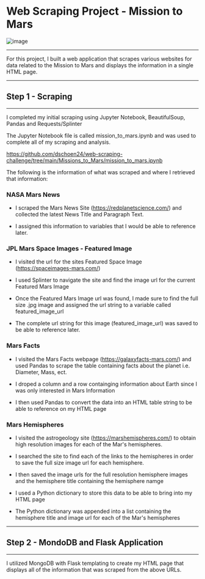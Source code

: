 
# Web Scraping Project - Mission to Mars

![image](https://user-images.githubusercontent.com/82673788/129237431-3edc9e33-6ef9-43f7-af6b-fc4805b83540.png)





_____________________________________________

For this project, I built a web application that scrapes various websites for data related to the Mission to Mars
and displays the information in a single HTML page.

____________________________________________

## Step 1 - Scraping

____________________________________________

I completed my initial scraping using Jupyter Notebook, BeautifulSoup, Pandas and Requests/Splinter

The Jupyter Notebook file is called mission_to_mars.ipynb and was used to complete all of my scraping
and analysis.

https://github.com/dschoen24/web-scraping-challenge/tree/main/Missions_to_Mars/mission_to_mars.ipynb


The following is the information of what was scraped and where I retrieved that information:

### NASA Mars News

- I scraped the Mars News Site (https://redplanetscience.com/) and collected the latest News Title and Paragraph Text.

- I assigned this information to variables that I would be able to reference later.

### JPL Mars Space Images - Featured Image

- I visited the url for the sites Featured Space Image (https://spaceimages-mars.com/)

- I used Splinter to navigate the site and find the image url for the current Featured Mars Image

- Once the Featured Mars Image url was found, I made sure to find the full size .jpg image 
  and assigned the url string to a variable called featured_image_url

- The complete url string for this image (featured_image_url) was saved to be able to reference later.

### Mars Facts

- I visited the Mars Facts webpage (https://galaxyfacts-mars.com/) and used Pandas to scrape the table
  containing facts about the planet i.e. Diameter, Mass, ect.

- I droped a column and a row containging information about Earth since I was only interested in Mars Information

- I then used Pandas to convert the data into an HTML table string to be able to reference on my HTML page

### Mars Hemispheres

- I visited the astrogeology site (https://marshemispheres.com/) to obtain high resolution images for each
  of the Mar's hemispheres.

- I searched the site to find each of the links to the hemispheres in order to save the full size image url
  for each hemisphere.

- I then saved the image urls for the full resolution hemisphere images and the hemisphere title
  containing the hemisphere namge

- I used a Python dictionary to store this data to be able to bring into my HTML page

- The Python dictionary was appended into a list containing the hemisphere title and image url for each
  of the Mar's hemispheres

______________________________________________________

## Step 2 - MondoDB and Flask Application

______________________________________________________

I utilized MongoDB with Flask templating to create my HTML page that displays all of the information
that was scraped from the above URLs.





